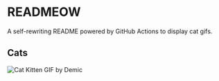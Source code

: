 # READMEOW

A self-rewriting README powered by GitHub Actions to display cat gifs.

## Cats

![Cat Kitten GIF by Demic](https://media3.giphy.com/media/v1.Y2lkPTlhY2QwMmRhcHBjNm4xbnAwaW9lN2o4dTA3Ym1ieWlhcWR2eDVuemllZHVoczdweCZlcD12MV9naWZzX3NlYXJjaCZjdD1n/3oriO0OEd9QIDdllqo/200.gif)
